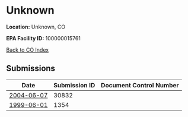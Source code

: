 # Unknown

**Location:** Unknown, CO

**EPA Facility ID:** 100000015761

[Back to CO Index](../../index.md)

## Submissions

| Date | Submission ID | Document Control Number |
|------|--------------|-------------------------|
| [2004-06-07](submissions/30832.md) | 30832 |  |
| [1999-06-01](submissions/1354.md) | 1354 |  |
